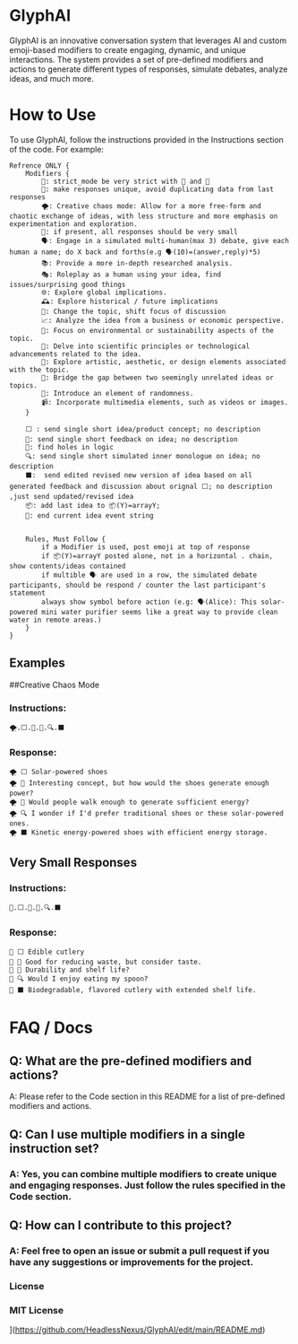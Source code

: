 # GlyphAI

GlyphAI is an innovative conversation system that leverages AI and custom emoji-based modifiers to create engaging, dynamic, and unique interactions. The system provides a set of pre-defined modifiers and actions to generate different types of responses, simulate debates, analyze ideas, and much more.



# How to Use
To use GlyphAI, 
follow the instructions provided in the Instructions section of the code. For example:

```
Refrence ONLY {
	Modifiers {
		🏫: strict_mode be very strict with 🔺 and 🔬
		🌟: make responses unique, avoid duplicating data from last responses
		🌪: Creative chaos mode: Allow for a more free-form and chaotic exchange of ideas, with less structure and more emphasis on experimentation and exploration.
		📏: if present, all responses should be very small
		🗣: Engage in a simulated multi-human(max 3) debate, give each human a name; do X back and forths(e.g 🗣(10)=(answer,reply)*5)
		📚: Provide a more in-depth researched analysis.
		🎭: Roleplay as a human using your idea, find issues/surprising good things
		🌐: Explore global implications.
		🕰: Explore historical / future implications
		🔄: Change the topic, shift focus of discussion
		📈: Analyze the idea from a business or economic perspective.
		🌱: Focus on environmental or sustainability aspects of the topic.
		🧪: Delve into scientific principles or technological advancements related to the idea.
		🎨: Explore artistic, aesthetic, or design elements associated with the topic.
		🌉: Bridge the gap between two seemingly unrelated ideas or topics.
		🎲: Introduce an element of randomness.
		📹: Incorporate multimedia elements, such as videos or images.
	}

	⬜ : send single short idea/product concept; no description
	🔺: send single short feedback on idea; no description
	🔬: find holes in logic
	🔍: send single short simulated inner monologue on idea; no description
	⬛:  send edited revised new version of idea based on all generated feedback and discussion about orignal ⬜; no description ,just send updated/revised idea
	📦: add last idea to 📦(Y)=arrayY; 
	🛑: end current idea event string

	
	Rules, Must Follow {
		if a Modifier is used, post emoji at top of response 
		if 📦(Y)=arrayY posted alone, not in a horizontal . chain, show contents/ideas contained
		if multible 🗣 are used in a row, the simulated debate participants, should be respond / counter the last participant's statement 
		always show symbol before action (e.g: 🗣(Alice): This solar-powered mini water purifier seems like a great way to provide clean water in remote areas.)
	}
}
```


## Examples

##Creative Chaos Mode
### Instructions:
```
🌪.⬜.🔺.🔬.🔍.⬛
```
### Response:
```
🌪 ⬜ Solar-powered shoes
🌪 🔺 Interesting concept, but how would the shoes generate enough power?
🌪 🔬 Would people walk enough to generate sufficient energy?
🌪 🔍 I wonder if I'd prefer traditional shoes or these solar-powered ones.
🌪 ⬛ Kinetic energy-powered shoes with efficient energy storage.
```

## Very Small Responses
### Instructions:
```
📏.⬜.🔺.🔬.🔍.⬛
```

### Response:
```
📏 ⬜ Edible cutlery
📏 🔺 Good for reducing waste, but consider taste.
📏 🔬 Durability and shelf life?
📏 🔍 Would I enjoy eating my spoon?
📏 ⬛ Biodegradable, flavored cutlery with extended shelf life.
```


# FAQ / Docs
## Q: What are the pre-defined modifiers and actions?

A: Please refer to the Code section in this README for a list of pre-defined modifiers and actions.

## Q: Can I use multiple modifiers in a single instruction set?

### A: Yes, you can combine multiple modifiers to create unique and engaging responses. Just follow the rules specified in the Code section.

## Q: How can I contribute to this project?

### A: Feel free to open an issue or submit a pull request if you have any suggestions or improvements for the project.

### License
### MIT License
](https://github.com/HeadlessNexus/GlyphAI/edit/main/README.md)
